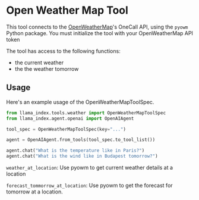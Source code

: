 # Open Weather Map Tool

This tool connects to the [OpenWeatherMap](https://openweathermap.org/api)'s OneCall API, using the `pyowm` Python package. You must initialize the tool with your OpenWeatherMap API token

The tool has access to the following functions:

- the current weather
- the the weather tomorrow

## Usage

Here's an example usage of the OpenWeatherMapToolSpec.

```python
from llama_index.tools.weather import OpenWeatherMapToolSpec
from llama_index.agent.openai import OpenAIAgent

tool_spec = OpenWeatherMapToolSpec(key="...")

agent = OpenAIAgent.from_tools(tool_spec.to_tool_list())

agent.chat("What is the temperature like in Paris?")
agent.chat("What is the wind like in Budapest tomorrow?")
```

`weather_at_location`: Use pyowm to get current weather details at a location

`forecast_tommorrow_at_location`: Use pyowm to get the forecast for tomorrow at a location.
